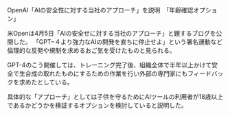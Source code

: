 OpenAI「AIの安全性に対する当社のアプローチ」を説明　「年齢確認オプション」


米Openは4月5日「AIの安全せに対する当社のアプローチ」と題するブログを公開した。
「GPT−４より強力なAIの開発を直ちに停止せよ」という署名運動など倫理的な反発や規制を求めるおご気を受けたものと見られる。

GPT-4のこう開催しては、トレーニング完了後、組織全体で半年以上かけて安全で生合成の取れたものにするための作業を行い外部の専門家にもフィードバックを求めたとしている。

具体的な「アプローチ」としては子供を守るためにAIツールの利用者が18歳以上であるかどうかを検証するオプションを検討していると説明した。

